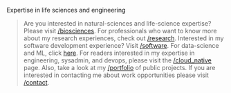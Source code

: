 Expertise in life sciences and engineering

> Are you interested in natural-sciences and life-science expertise? Please visit [/biosciences](/biosciences). For professionals who want to know more about my research experiences, check out [/research](/research). Interested in my software development experience? Visit [/software](/software). For data-science and ML, click [here](/data_science). For readers interested in my expertise in engineering, sysadmin, and devops, please visit the [/cloud_native](/cloud_native) page. Also, take a look at my [/portfolio](/portfolio) of public projects. If you are interested in contacting me about work opportunities please visit [/contact](/contact).

